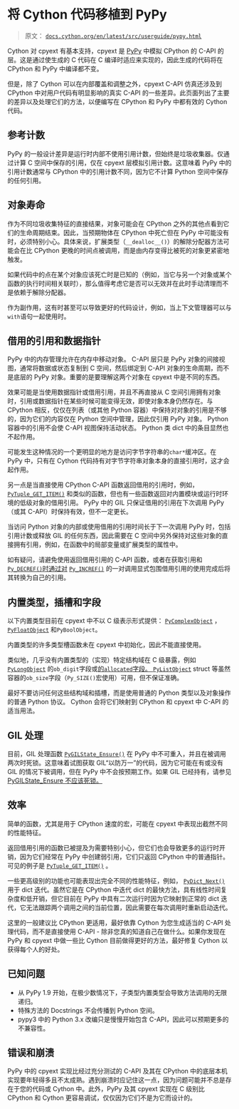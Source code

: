 # 将 Cython 代码移植到 PyPy

> 原文： [`docs.cython.org/en/latest/src/userguide/pypy.html`](http://docs.cython.org/en/latest/src/userguide/pypy.html)

Cython 对 cpyext 有基本支持，cpyext 是 [PyPy](https://pypy.org/) 中模拟 CPython 的 C-API 的层。这是通过使生成的 C 代码在 C 编译时适应来实现的，因此生成的代码将在 CPython 和 PyPy 中编译都不变。

但是，除了 Cython 可以在内部覆盖和调整之外，cpyext C-API 仿真还涉及到 CPython 中对用户代码有明显影响的真实 C-API 的一些差异。此页面列出了主要的差异以及处理它们的方法，以便编写在 CPython 和 PyPy 中都有效的 Cython 代码。

## 参考计数

PyPy 的一般设计差异是运行时内部不使用引用计数，但始终是垃圾收集器。仅通过计算 C 空间中保存的引用，仅在 cpyext 层模拟引用计数。这意味着 PyPy 中的引用计数通常与 CPython 中的引用计数不同，因为它不计算 Python 空间中保存的任何引用。

## 对象寿命

作为不同垃圾收集特征的直接结果，对象可能会在 CPython 之外的其他点看到它们的生命周期结束。因此，当预期物体在 CPython 中死亡但在 PyPy 中可能没有时，必须特别小心。具体来说，扩展类型（`__dealloc__()`）的解除分配器方法可能会在比 CPython 更晚的时间点被调用，而是由内存变得比被死的对象更紧密地触发。

如果代码中的点在某个对象应该死亡时是已知的（例如，当它与另一个对象或某个函数的执行时间相关联时），那么值得考虑它是否可以无效并在此时手动清理而不是依赖于解除分配器。

作为副作用，这有时甚至可以导致更好的代码设计，例如，当上下文管理器可以与`with`语句一起使用时。

## 借用的引用和数据指针

PyPy 中的内存管理允许在内存中移动对象。 C-API 层只是 PyPy 对象的间接视图，通常将数据或状态复制到 C 空间，然后绑定到 C-API 对象的生命周期，而不是底层的 PyPy 对象。重要的是要理解这两个对象在 cpyext 中是不同的东西。

效果可能是当使用数据指针或借用引用，并且不再直接从 C 空间引用拥有对象时，引用或数据指针在某些时候可能变得无效，即使对象本身仍然存在。与 CPython 相反，仅仅在列表（或其他 Python 容器）中保持对对象的引用是不够的，因为它们的内容仅在 Python 空间中管理，因此仅引用 PyPy 对象。 Python 容器中的引用不会使 C-API 视图保持活动状态。 Python 类 dict 中的条目显然也不起作用。

可能发生这种情况的一个更明显的地方是访问字节字符串的`char*`缓冲区。在 PyPy 中，只有在 Cython 代码持有对字节字符串对象本身的直接引用时，这才会起作用。

另一点是当直接使用 CPython C-API 函数返回借用的引用时，例如， [`PyTuple_GET_ITEM()`](https://docs.python.org/3/c-api/tuple.html#c.PyTuple_GET_ITEM "(in Python v3.7)") 和类似的函数，但也有一些函数返回对内置模块或运行时环境的低级对象的借用引用。 PyPy 中的 GIL 只保证借用的引用在下次调用 PyPy（或其 C-API）时保持有效，但不一定更长。

当访问 Python 对象的内部或使用借用的引用时间长于下一次调用 PyPy 时，包括引用计数或释放 GIL 的任何东西，因此需要在 C 空间中另外保持对这些对象的直接拥有引用，例如，在函数中的局部变量或扩展类型的属性中。

如有疑问，请避免使用返回借用引用的 C-API 函数，或者在获取引用和 [`Py_DECREF()`时通过对](https://docs.python.org/3/c-api/refcounting.html#c.Py_DECREF "(in Python v3.7)") [`Py_INCREF()`](https://docs.python.org/3/c-api/refcounting.html#c.Py_INCREF "(in Python v3.7)") 的一对调用显式包围借用引用的使用完成后将其转换为自己的引用。

## 内置类型，插槽和字段

以下内置类型目前在 cpyext 中不以 C 级表示形式提供： [`PyComplexObject`](https://docs.python.org/3/c-api/complex.html#c.PyComplexObject "(in Python v3.7)") ， [`PyFloatObject`](https://docs.python.org/3/c-api/float.html#c.PyFloatObject "(in Python v3.7)") 和`PyBoolObject`。

内置类型的许多类型槽函数未在 cpyext 中初始化，因此不能直接使用。

类似地，几乎没有内置类型的（实现）特定结构域在 C 级暴露，例如 [`PyLongObject`](https://docs.python.org/3/c-api/long.html#c.PyLongObject "(in Python v3.7)") 的`ob_digit`字段或[的`allocated`字段。 `PyListObject`](https://docs.python.org/3/c-api/list.html#c.PyListObject "(in Python v3.7)") struct 等虽然容器的`ob_size`字段（`Py_SIZE()`宏使用）可用，但不保证准确。

最好不要访问任何这些结构域和插槽，而是使用普通的 Python 类型以及对象操作的普通 Python 协议。 Cython 会将它们映射到 CPython 和 cpyext 中 C-API 的适当用法。

## GIL 处理

目前，GIL 处理函数 [`PyGILState_Ensure()`](https://docs.python.org/3/c-api/init.html#c.PyGILState_Ensure "(in Python v3.7)") 在 PyPy 中不可重入，并且在被调用两次时死锁。这意味着试图获取 GIL“以防万一”的代码，因为它可能在有或没有 GIL 的情况下被调用，但在 PyPy 中不会按预期工作。如果 GIL 已经持有，请参见 [PyGILState_Ensure 不应该死锁。](https://bitbucket.org/pypy/pypy/issues/1778)

## 效率

简单的函数，尤其是用于 CPython 速度的宏，可能在 cpyext 中表现出截然不同的性能特征。

返回借用引用的函数已被提及为需要特别小心，但它们也会导致更多的运行时开销，因为它们经常在 PyPy 中创建弱引用，它们只返回 CPython 中的普通指针。可见的例子是 [`PyTuple_GET_ITEM()`](https://docs.python.org/3/c-api/tuple.html#c.PyTuple_GET_ITEM "(in Python v3.7)") 。

一些更高级别的功能也可能表现出完全不同的性能特征，例如， [`PyDict_Next()`](https://docs.python.org/3/c-api/dict.html#c.PyDict_Next "(in Python v3.7)") 用于 dict 迭代。虽然它是在 CPython 中迭代 dict 的最快方法，具有线性时间复杂度和低开销，但它目前在 PyPy 中具有二次运行时因为它映射到正常的 dict 迭代，它无法跟踪两个调用之间的当前位置，因此需要在每次调用时重新启动迭代。

这里的一般建议比 CPython 更适用，最好依靠 Cython 为您生成适当的 C-API 处理代码，而不是直接使用 C-API - 除非您真的知道自己在做什么。如果你发现在 PyPy 和 cpyext 中做一些比 Cython 目前做得更好的方法，最好修复 Cython 以获得每个人的好处。

## 已知问题

*   从 PyPy 1.9 开始，在极少数情况下，子类型内置类型会导致方法调用的无限递归。
*   特殊方法的 Docstrings 不会传播到 Python 空间。
*   pypy3 中的 Python 3.x 改编只是慢慢开始包含 C-API，因此可以预期更多的不兼容性。

## 错误和崩溃

PyPy 中的 cpyext 实现比经过充分测试的 C-API 及其在 CPython 中的底层本机实现要年轻得多且不太成熟。遇到崩溃时应记住这一点，因为问题可能并不总是存在于您的代码或 Cython 中。此外，PyPy 及其 cpyext 实现在 C 级别比 CPython 和 Cython 更容易调试，仅仅因为它们不是为它而设计的。